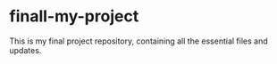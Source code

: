 # finall-my-project
This is my final project repository, containing all the essential files and updates.
